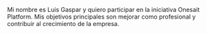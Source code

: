 Mi nombre es Luis Gaspar y quiero participar en la iniciativa Onesait Platform. Mis objetivos principales son mejorar como profesional y contribuir al crecimiento de la empresa.